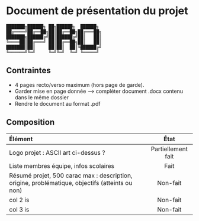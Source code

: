 # Document de présentation du projet

```text
███████╗██████╗ ██╗██████╗  ██████╗ 
██╔════╝██╔══██╗██║██╔══██╗██╔═══██╗ 
███████╗██████╔╝██║██████╔╝██║   ██║ 
╚════██║██╔═══╝ ██║██╔══██╗██║   ██║ 
███████║██║     ██║██║  ██║╚██████╔╝ 
╚══════╝╚═╝     ╚═╝╚═╝  ╚═╝ ╚═════╝ 
```

## Contraintes

- 4 pages recto/verso maximum (hors page de garde).
- Garder mise en page donnée --> compléter document .docx contenu dans le même dossier
- Rendre le document au format .pdf

## Composition

|                   **Élément**                                                                    |       **État**     |
|:-------------------------------------------------------------------------------------------------|:-------------------:|
| Logo projet : ASCII art ci-dessus ?                                                              | Partiellement fait |
| Liste membres équipe, infos scolaires                                                            | Fait               |
| Résumé projet, 500 carac max : description, origine, problématique, objectifs (atteints ou non)  | Non-fait           |
| col 2 is |    Non-fait   |
| col 3 is | Non-fait |
